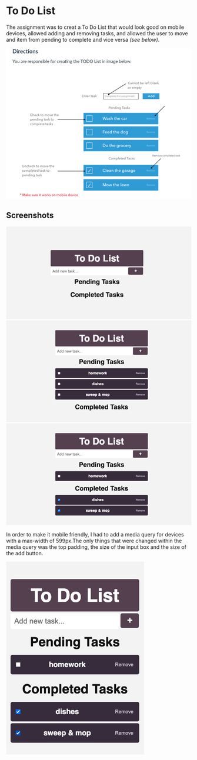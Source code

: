 # To Do List

The assignment was to creat a To Do List that would look good on mobile devices, allowed adding and removing tasks, and allowed the user to move and item from pending to complete and vice versa *(see below)*. 

<img src="images/IMG00.png">

## Screenshots
<img src="images/IMG01.png">
<img src="images/IMG02.png">
<img src="images/IMG03.png">

In order to make it mobile friendly, I had to add a media query for devices with a max-width of 599px.The only things that were changed within the media query was the top padding, the size of the input box and the size of the add button. 

<img src="images/IMG04.png">
